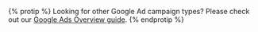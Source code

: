 {% protip %}
Looking for other Google Ad campaign types? Please check out our [Google Ads Overview guide]({{base.url}}/marketing-channels/google-ads-overview).
{% endprotip %}